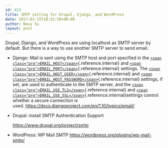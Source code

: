 ```yaml
---
id: 413
title: SMTP setting for Drupal, Django, and WordPress
date: 2017-03-15T10:52:58+00:00
author: Navy Su
layout: post
---
```

Drupal, Django, and WordPress are using localhost as SMTP server by default. But there is a way to use another SMTP server to send email.

  * Django: Mail is sent using the SMTP host and port specified in the [<code class="xref std std-setting docutils literal">&lt;span class="pre">EMAIL_HOST&lt;/span></code>](https://docs.djangoproject.com/en/1.10/ref/settings/#std:setting-EMAIL_HOST){.reference.internal} and [<code class="xref std std-setting docutils literal">&lt;span class="pre">EMAIL_PORT&lt;/span></code>](https://docs.djangoproject.com/en/1.10/ref/settings/#std:setting-EMAIL_PORT){.reference.internal} settings. The [<code class="xref std std-setting docutils literal">&lt;span class="pre">EMAIL_HOST_USER&lt;/span></code>](https://docs.djangoproject.com/en/1.10/ref/settings/#std:setting-EMAIL_HOST_USER){.reference.internal} and [<code class="xref std std-setting docutils literal">&lt;span class="pre">EMAIL_HOST_PASSWORD&lt;/span></code>](https://docs.djangoproject.com/en/1.10/ref/settings/#std:setting-EMAIL_HOST_PASSWORD){.reference.internal} settings, if set, are used to authenticate to the SMTP server, and the [<code class="xref std std-setting docutils literal">&lt;span class="pre">EMAIL_USE_TLS&lt;/span></code>](https://docs.djangoproject.com/en/1.10/ref/settings/#std:setting-EMAIL_USE_TLS){.reference.internal} and [<code class="xref std std-setting docutils literal">&lt;span class="pre">EMAIL_USE_SSL&lt;/span></code>](https://docs.djangoproject.com/en/1.10/ref/settings/#std:setting-EMAIL_USE_SSL){.reference.internal}settings control whether a secure connection is used. <https://docs.djangoproject.com/en/1.10/topics/email/>
  * Drupal: install SMTP Authentication Support
  
    <https://www.drupal.org/project/smtp>
  * WordPress: WP Mail SMTP <https://wordpress.org/plugins/wp-mail-smtp/>